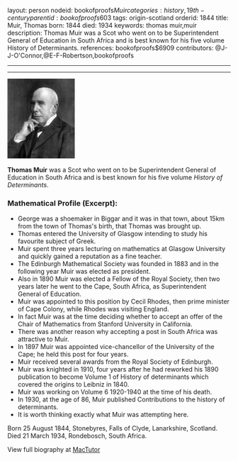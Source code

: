 layout: person
nodeid: bookofproofs$Muir
categories: history,19th-century
parentid: bookofproofs$603
tags: origin-scotland
orderid: 1844
title: Muir, Thomas
born: 1844
died: 1934
keywords: thomas muir,muir
description: Thomas Muir was a Scot who went on to be Superintendent General of Education in South Africa and is best known for his five volume History of Determinants.
references: bookofproofs$6909
contributors: @J-J-O'Connor,@E-F-Robertson,bookofproofs

---



---

![Muir.jpg](https://github.com/bookofproofs/bookofproofs.github.io/blob/main/_sources/_assets/images/portraits/Muir.jpg?raw=true)

**Thomas Muir** was a Scot who went on to be Superintendent General of Education in South Africa and  is best known for his five volume _History of Determinants_.

### Mathematical Profile (Excerpt):
* George was a shoemaker in Biggar and it was in that town, about 15km from the town of Thomas's birth, that Thomas was brought up.
* Thomas entered the University of Glasgow intending to study his favourite subject of Greek.
* Muir spent three years lecturing on mathematics at Glasgow University and quickly gained a reputation as a fine teacher.
* The Edinburgh Mathematical Society was founded in 1883 and in the following year Muir was elected as president.
* Also in 1890 Muir was elected a Fellow of the Royal Society, then two years later he went to the Cape, South Africa, as Superintendent General of Education.
* Muir was appointed to this position by Cecil Rhodes, then prime minister of Cape Colony, while Rhodes was visiting England.
* In fact Muir was at the time deciding whether to accept an offer of the Chair of Mathematics from Stanford University in California.
* There was another reason why accepting a post in South Africa was attractive to Muir.
* In 1897 Muir was appointed vice-chancellor of the University of the Cape; he held this post for four years.
* Muir received several awards from the Royal Society of Edinburgh.
* Muir was knighted in 1910, four years after he had reworked his 1890 publication to become Volume 1 of History of determinants which covered the origins to Leibniz in 1840.
* Muir was working on Volume 6 1920-1940 at the time of his death.
* In 1930, at the age of 86, Muir published Contributions to the history of determinants.
* It is worth thinking exactly what Muir was attempting here.

Born 25 August 1844, Stonebyres, Falls of Clyde, Lanarkshire, Scotland. Died 21 March 1934, Rondebosch, South Africa.

View full biography at [MacTutor](https://mathshistory.st-andrews.ac.uk/Biographies/Muir/)
